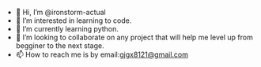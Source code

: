 - 👋 Hi, I’m @ironstorm-actual
- 👀 I’m interested in learning to code.
- 🌱 I’m currently learning python.
- 💞️ I’m looking to collaborate on any project that will help me level up from begginer to the next stage.
- 📫 How to reach me is by email:gjgx8121@gmail.com

<!---
ironstorm-actual/ironstorm-actual is a ✨ special ✨ repository because its `README.md` (this file) appears on your GitHub profile.
You can click the Preview link to take a look at your changes.
--->
